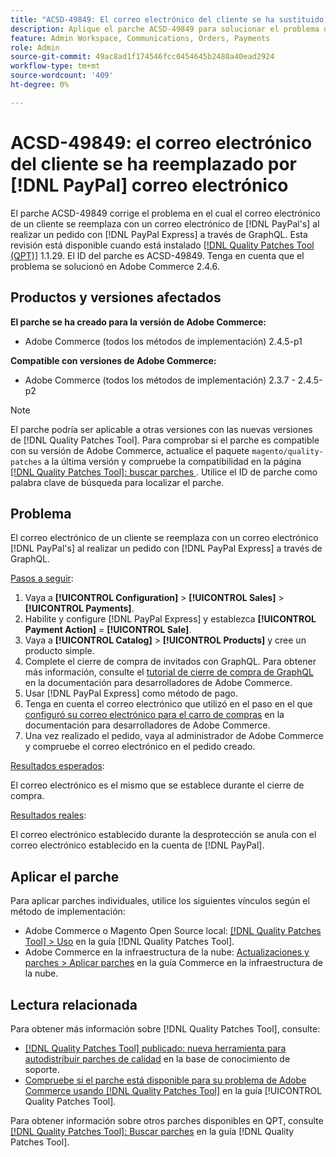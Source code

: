 ```yaml
---
title: "ACSD-49849: El correo electrónico del cliente se ha sustituido por el correo electrónico de PayPal"
description: Aplique el parche ACSD-49849 para solucionar el problema de Adobe Commerce en el que el correo electrónico del cliente se ha sustituido por correo electrónico de PayPal al realizar un pedido con PayPal Express a través de GraphQL.
feature: Admin Workspace, Communications, Orders, Payments
role: Admin
source-git-commit: 49ac8ad1f174546fcc0454645b2480a40ead2924
workflow-type: tm+mt
source-wordcount: '409'
ht-degree: 0%

---
```


# ACSD-49849: el correo electrónico del cliente se ha reemplazado por [!DNL PayPal] correo electrónico

El parche ACSD-49849 corrige el problema en el cual el correo electrónico de un cliente se reemplaza con un correo electrónico de [!DNL PayPal's] al realizar un pedido con [!DNL PayPal Express] a través de GraphQL. Esta revisión está disponible cuando está instalado [[!DNL Quality Patches Tool (QPT)]](https://experienceleague.adobe.com/en/docs/commerce-knowledge-base/kb/announcements/commerce-announcements/magento-quality-patches-released-new-tool-to-self-serve-quality-patches) 1.1.29. El ID del parche es ACSD-49849. Tenga en cuenta que el problema se solucionó en Adobe Commerce 2.4.6.

## Productos y versiones afectados

**El parche se ha creado para la versión de Adobe Commerce:**

* Adobe Commerce (todos los métodos de implementación) 2.4.5-p1

**Compatible con versiones de Adobe Commerce:**

* Adobe Commerce (todos los métodos de implementación) 2.3.7 - 2.4.5-p2

>[!NOTE]
>
>El parche podría ser aplicable a otras versiones con las nuevas versiones de [!DNL Quality Patches Tool]. Para comprobar si el parche es compatible con su versión de Adobe Commerce, actualice el paquete `magento/quality-patches` a la última versión y compruebe la compatibilidad en la página [[!DNL Quality Patches Tool]: buscar parches ](https://experienceleague.adobe.com/tools/commerce-quality-patches/index.html). Utilice el ID de parche como palabra clave de búsqueda para localizar el parche.

## Problema

El correo electrónico de un cliente se reemplaza con un correo electrónico [!DNL PayPal's] al realizar un pedido con [!DNL PayPal Express] a través de GraphQL.

<u>Pasos a seguir</u>:

1. Vaya a **[!UICONTROL Configuration]** > **[!UICONTROL Sales]** > **[!UICONTROL Payments]**.
1. Habilite y configure [!DNL PayPal Express] y establezca **[!UICONTROL Payment Action]** = **[!UICONTROL Sale]**.
1. Vaya a **[!UICONTROL Catalog]** > **[!UICONTROL Products]** y cree un producto simple.
1. Complete el cierre de compra de invitados con GraphQL. Para obtener más información, consulte el [tutorial de cierre de compra de GraphQL](https://developer.adobe.com/commerce/webapi/graphql/tutorials/checkout/) en la documentación para desarrolladores de Adobe Commerce.
1. Usar [!DNL PayPal Express] como método de pago.
1. Tenga en cuenta el correo electrónico que utilizó en el paso en el que [configuró su correo electrónico para el carro de compras](https://developer.adobe.com/commerce/webapi/graphql/tutorials/checkout/set-email-address/) en la documentación para desarrolladores de Adobe Commerce.
1. Una vez realizado el pedido, vaya al administrador de Adobe Commerce y compruebe el correo electrónico en el pedido creado.

<u>Resultados esperados</u>:

El correo electrónico es el mismo que se establece durante el cierre de compra.

<u>Resultados reales</u>:

El correo electrónico establecido durante la desprotección se anula con el correo electrónico establecido en la cuenta de [!DNL PayPal].

## Aplicar el parche

Para aplicar parches individuales, utilice los siguientes vínculos según el método de implementación:

* Adobe Commerce o Magento Open Source local: [[!DNL Quality Patches Tool] > Uso](https://experienceleague.adobe.com/docs/commerce-operations/tools/quality-patches-tool/usage.html) en la guía [!DNL Quality Patches Tool].
* Adobe Commerce en la infraestructura de la nube: [Actualizaciones y parches > Aplicar parches](https://experienceleague.adobe.com/docs/commerce-cloud-service/user-guide/develop/upgrade/apply-patches.html) en la guía Commerce en la infraestructura de la nube.

## Lectura relacionada

Para obtener más información sobre [!DNL Quality Patches Tool], consulte:

* [[!DNL Quality Patches Tool] publicado: nueva herramienta para autodistribuir parches de calidad](https://experienceleague.adobe.com/en/docs/commerce-knowledge-base/kb/announcements/commerce-announcements/magento-quality-patches-released-new-tool-to-self-serve-quality-patches) en la base de conocimiento de soporte.
* [Compruebe si el parche está disponible para su problema de Adobe Commerce usando [!DNL Quality Patches Tool]](/help/tools/quality-patches-tool/patches-available-in-qpt/check-patch-for-magento-issue-with-magento-quality-patches.md) en la guía [!UICONTROL Quality Patches Tool].


Para obtener información sobre otros parches disponibles en QPT, consulte [[!DNL Quality Patches Tool]: Buscar parches](https://experienceleague.adobe.com/tools/commerce-quality-patches/index.html) en la guía [!DNL Quality Patches Tool].
